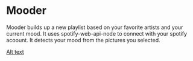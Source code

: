 # Mooder

Mooder builds up a new playlist based on your favorite artists and your current mood.
It uses spotify-web-api-node to connect with your spotify acoount.
It detects your mood from the pictures you selected.


[Alt text](/screenshots/img.jpg?raw=true "Optional Title")
